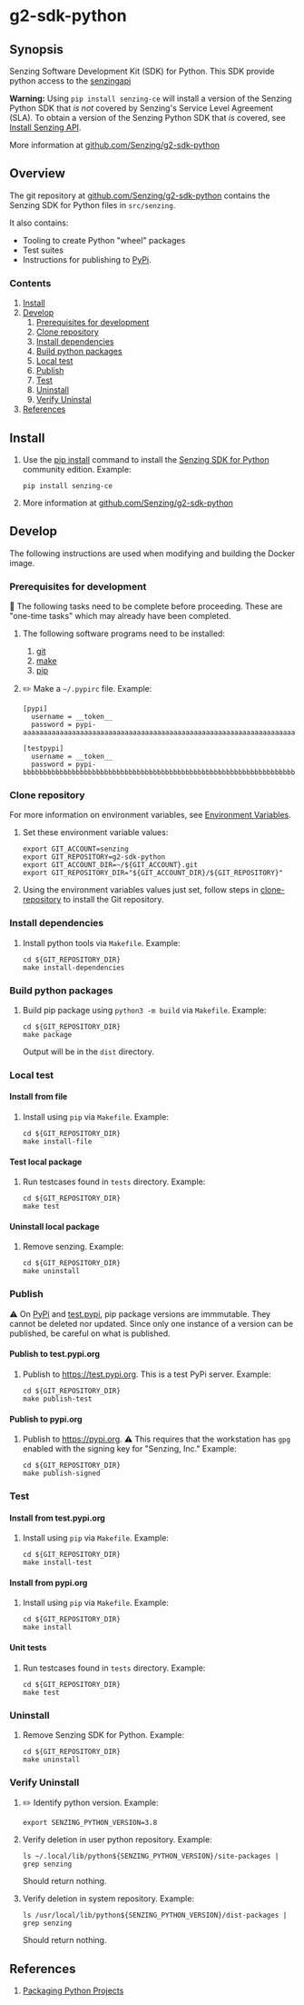 # g2-sdk-python

## Synopsis

Senzing Software Development Kit (SDK) for Python.
This SDK provide python access to the
[senzingapi](https://senzing.com/senzing-api/)

**Warning:**  Using `pip install senzing-ce` will install a version of the Senzing Python SDK
that *is not* covered by Senzing's Service Level Agreement (SLA).
To obtain a version of the Senzing Python SDK that *is* covered, see
[Install Senzing API](https://hub.senzing.com/knowledge-base/senzingapi/install).

More information at
[github.com/Senzing/g2-sdk-python](https://github.com/Senzing/g2-sdk-python)

## Overview

The git repository at
[github.com/Senzing/g2-sdk-python](https://github.com/Senzing/g2-sdk-python)
contains the Senzing SDK for Python files in `src/senzing`.

It also contains:

- Tooling to create Python "wheel" packages
- Test suites
- Instructions for publishing to [PyPi](https://pypi.org/).

### Contents

1. [Install](#install)
1. [Develop](#develop)
    1. [Prerequisites for development](#prerequisites-for-development)
    1. [Clone repository](#clone-repository)
    1. [Install dependencies](#install-dependencies)
    1. [Build python packages](#build-python-packages)
    1. [Local test](#local-test)
    1. [Publish](#publish)
    1. [Test](#test)
    1. [Uninstall](#uninstall)
    1. [Verify Uninstal](#verify-uninstall)
1. [References](#references)

## Install

1. Use the [pip install](https://pip.pypa.io/en/stable/cli/pip_install/)
   command to install the
   [Senzing SDK for Python](https://pypi.org/project/senzing/) community edition.
   Example:

    ```console
    pip install senzing-ce
    ```

1. More information at
   [github.com/Senzing/g2-sdk-python](https://github.com/Senzing/g2-sdk-python)

## Develop

The following instructions are used when modifying and building the Docker image.

### Prerequisites for development

:thinking: The following tasks need to be complete before proceeding.
These are "one-time tasks" which may already have been completed.

1. The following software programs need to be installed:
    1. [git](https://github.com/Senzing/knowledge-base/blob/main/WHATIS/git.md)
    1. [make](https://github.com/Senzing/knowledge-base/blob/main/WHATIS/make.md)
    1. [pip](https://github.com/Senzing/knowledge-base/blob/main/HOWTO/install-pip.md)

1. :pencil2: Make a `~/.pypirc` file.
   Example:

    ```console
    [pypi]
      username = __token__
      password = pypi-aaaaaaaaaaaaaaaaaaaaaaaaaaaaaaaaaaaaaaaaaaaaaaaaaaaaaaaaaaaaaaaaaaaaaaaaaaaaaaaaaaaaaaaaaaaaaaaaaaaaaaaaaaaaaaaaaaaaaaaaaaaaaaaaaaaaaaaaaaaaaaaaaaaaaaaaaaaaaaaaaaaaaaaaaaaaaaaaaaaaaaaaaaaa

    [testpypi]
      username = __token__
      password = pypi-bbbbbbbbbbbbbbbbbbbbbbbbbbbbbbbbbbbbbbbbbbbbbbbbbbbbbbbbbbbbbbbbbbbbbbbbbbbbbbbbbbbbbbbbbbbbbbbbbbbbbbbbbbbbbbbbbbbbbbbbbbbbbbbbbbbbbbbbbbbbbbbbbbbbbbbbbbbbbbbbbbbbbbbbbbbbbbbbbbbbbbbbbbbb
    ```

### Clone repository

For more information on environment variables,
see [Environment Variables](https://github.com/Senzing/knowledge-base/blob/main/lists/environment-variables.md).

1. Set these environment variable values:

    ```console
    export GIT_ACCOUNT=senzing
    export GIT_REPOSITORY=g2-sdk-python
    export GIT_ACCOUNT_DIR=~/${GIT_ACCOUNT}.git
    export GIT_REPOSITORY_DIR="${GIT_ACCOUNT_DIR}/${GIT_REPOSITORY}"
    ```

1. Using the environment variables values just set, follow steps in [clone-repository](https://github.com/Senzing/knowledge-base/blob/main/HOWTO/clone-repository.md) to install the Git repository.

### Install dependencies

1. Install python tools via `Makefile`.
   Example:

    ```console
    cd ${GIT_REPOSITORY_DIR}
    make install-dependencies
    ```

### Build python packages

1. Build pip package using `python3 -m build` via `Makefile`.
   Example:

    ```console
    cd ${GIT_REPOSITORY_DIR}
    make package
    ```

   Output will be in the `dist` directory.

### Local test

#### Install from file

1. Install using `pip` via `Makefile`.
   Example:

    ```console
    cd ${GIT_REPOSITORY_DIR}
    make install-file
    ```

#### Test local package

1. Run testcases found in `tests` directory.
   Example:

    ```console
    cd ${GIT_REPOSITORY_DIR}
    make test
    ```

#### Uninstall local package

1. Remove senzing.
   Example:

    ```console
    cd ${GIT_REPOSITORY_DIR}
    make uninstall
    ```

### Publish

:warning:  On [PyPi](https://pypi.org/) and
[test.pypi](https://test.pypi.org/),
pip package versions are immmutable.
They cannot be deleted nor updated.
Since only one instance of a version can be published,
be careful on what is published.

#### Publish to test.pypi.org

1. Publish to <https://test.pypi.org>.
   This is a test PyPi server.
   Example:

    ```console
    cd ${GIT_REPOSITORY_DIR}
    make publish-test
    ```

#### Publish to pypi.org

1. Publish to <https://pypi.org>.
   :warning: This requires that the workstation has `gpg` enabled with
   the signing key for "Senzing, Inc."
   Example:

    ```console
    cd ${GIT_REPOSITORY_DIR}
    make publish-signed
    ```

### Test

#### Install from test.pypi.org

1. Install using `pip` via `Makefile`.
   Example:

    ```console
    cd ${GIT_REPOSITORY_DIR}
    make install-test
    ```

#### Install from pypi.org

1. Install using `pip` via `Makefile`.
   Example:

    ```console
    cd ${GIT_REPOSITORY_DIR}
    make install
    ```

#### Unit tests

1. Run testcases found in `tests` directory.
   Example:

    ```console
    cd ${GIT_REPOSITORY_DIR}
    make test
    ```

### Uninstall

1. Remove Senzing SDK for Python.
   Example:

    ```console
    cd ${GIT_REPOSITORY_DIR}
    make uninstall
    ```

### Verify Uninstall

1. :pencil2: Identify python version.
   Example:

    ```console
    export SENZING_PYTHON_VERSION=3.8
    ```

1. Verify deletion in user python repository.
   Example:

    ```console
    ls ~/.local/lib/python${SENZING_PYTHON_VERSION}/site-packages | grep senzing
    ```

   Should return nothing.

1. Verify deletion in system repository.
   Example:

    ```console
    ls /usr/local/lib/python${SENZING_PYTHON_VERSION}/dist-packages | grep senzing
    ```

   Should return nothing.

## References

1. [Packaging Python Projects](https://packaging.python.org/tutorials/packaging-projects/)
